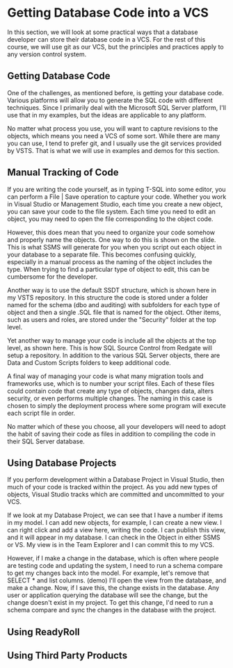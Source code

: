 # Getting Database Code into a VCS

In this section, we will look at some practical ways that a database developer can store their database code in a VCS. For the rest of this course, we will use git as our VCS, but the principles and practices apply to any version control system.

## Getting Database Code

One of the challenges, as mentioned before, is getting your database code. Various platforms will allow you to generate the SQL code with different techniques. Since I primarily deal with the Microsoft SQL Server platform, I'll use that in my examples, but the ideas are applicable to any platform.

No matter what process you use, you will want to capture revisions to the objects, which means you need a VCS of some sort. While there are many you can use, I tend to prefer git, and I usually use the git services provided by VSTS. That is what we will use in examples and demos for this section.

## Manual Tracking of Code

If you are writing the code yourself, as in typing T-SQL into some editor, you can perform a File | Save operation to capture your code. Whether you work in Visual Studio or Management Studio, each time you create a new object, you can save your code to the file system. Each time you need to edit an object, you may need to open the file corresponding to the object code. 

However, this does mean that you need to organize your code somehow and properly name the objects. One way to do this is shown on the slide. This is what SSMS will generate for you when you script out each object in your database to a separate file. This becomes confusing quickly, especially in a manual process as the naming of the object includes the type. When trying to find a particular type of object to edit, this can be cumbersome for the developer.

Another way is to use the default SSDT structure, which is shown here in my VSTS repository. In this structure the code is stored under a folder named for the schema (dbo and auditing) with subfolders for each type of object and then a single .SQL file that is named for the object. Other items, such as users and roles, are stored under the "Security" folder at the top level.

Yet another way to manage your code is include all the objects at the top level, as shown here. This is how SQL Source Control from Redgate will setup a repository. In addition to the various SQL Server objects, there are Data and Custom Scripts folders to keep additional code.

A final way of managing your code is what many migration tools and frameworks use, which is to number your script files. Each of these files could contain code that create any type of objects, changes data, alters security, or even performs multiple changes. The naming in this case is chosen to simply the deployment process where some program will execute each script file in order.

No matter which of these you choose, all your developers will need to adopt the habit of saving their code as files in addition to compiling the code in their SQL Server database.

## Using Database Projects
If you perform development within a Database Project in Visual Studio, then much of your code is tracked within the project. As you add new types of objects, Visual Studio tracks which are committed and uncommitted to your VCS. 

If we look at my Database Project, we can see that I have a number if items in my model. I can add new objects, for example, I can create a new view. I can right click and add a view here, writing the code. I can publish this view, and it will appear in my database. I can check in the Object in either SSMS or VS. My view is in the Team Explorer and I can commit this to my VCS.

However, if I make a change in the database, which is often where people are testing code and updating the system, I need to run a schema compare to get my changes back into the model. For example, let's remove that SELECT * and list columns.
 (demo)
 I'll open the view from the database, and make a change. Now, if I save this, the change exists in the database. Any user or application querying the database will see the change, but the change doesn't exist in my project. To get this change, I'd need to run a schema compare and sync the changes in the database with the project.


## Using ReadyRoll


## Using Third Party Products
